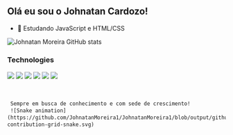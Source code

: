 ## Olá eu sou o Johnatan Cardozo!

- 🌱 Estudando JavaScript e HTML/CSS

![Johnatan Moreira GitHub stats](https://github-readme-stats.vercel.app/api?username=JohnatanMoreira1&show_icons=true&theme=midnight-purple)


### Technologies

<div style="display: inline_block">
    <img align="center" src="https://img.shields.io/badge/HTML5-E34F26?style=for-the-badge&logo=html5&logoColor=white">
    <img align="center" src="https://img.shields.io/badge/JavaScript-323330?style=for-the-badge&logo=javascript&logoColor=F7DF1E">
    <img align="center" src="https://img.shields.io/badge/Node.js-43853D?style=for-the-badge&logo=node.js&logoColor=white">
    <img align="center" src="https://img.shields.io/badge/CSS-239120?&style=for-the-badge&logo=css3&logoColor=white">
     <img align="center" src="https://img.shields.io/badge/C%2B%2B-00599C?style=for-the-badge&logo=c%2B%2B&logoColor=white">
     <img align="center" src="https://aleen42.github.io/badges/src/photoshop.svg"><br><br><br>


     Sempre em busca de conhecimento e com sede de crescimento!
     ![Snake animation](https://github.com/JohnatanMoreira1/JohnatanMoreira1/blob/output/github-contribution-grid-snake.svg)
</div>

